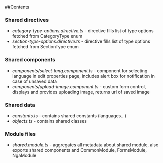##Contents

### Shared directives
- *category-type-options.directive.ts* - directive fills list of type options fetched from CategoryType enum
- *section-type-options.directive.ts* - directive fills list of type options fetched from SectionType enum

### Shared components
- *components/select-lang.component.ts* - component for selecting language in edit properties page,
 includes alert box for notification in case of unsaved data
- *components/upload-image.component.ts* - custom form control, displays and provides uploading image, returns url of 
 saved image
 
### Shared data
- *constants.ts* - contains shared constants (languages...)
- *objects.ts* - contains shared classes

### Module files
- *shared.module.ts* - aggregates all metadata about shared module, also exports
  shared components and CommonModule, FormsModule, NgaModule 